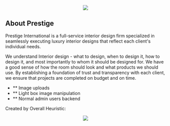 <p align="center"><img src="http://overallheuristic.com/wp-content/uploads/2017/05/blacklogo-1.png"></p>



## About Prestige 

Prestige International is a full-service interior design firm specialized in seamlessly executing luxury interior designs that reflect each client's individual needs.
 
We understand Interior design - what to design, when to design it, how to design it, and most importantly to whom it should be designed for. We have a good sense of how the room should look and what products we should use. By establishing a foundation of trust and transparency with each client, we ensure that projects are completed on budget and on time. 


- ** Image uploads
- ** Light box image manipulation 
- ** Normal admin users backend





Created by Overall Heuristic:

<p align="center"><img src="http://overallheuristic.com/wp-content/uploads/2017/05/blacklogo-1.png"></p>
